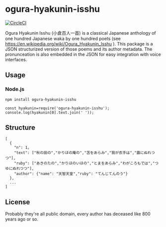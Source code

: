 # ogura-hyakunin-isshu

[![CircleCI](https://circleci.com/gh/tomari/ogura-hyakunin-isshu.svg?style=svg)](https://circleci.com/gh/tomari/ogura-hyakunin-isshu)

Ogura Hyakunin Isshu (小倉百人一首) is a classical Japanese anthology of one hundred Japanese waka by one hundred poets (see https://en.wikipedia.org/wiki/Ogura_Hyakunin_Isshu ).
This package is a JSON structurized version of those poems and its author metadata.
The pronunceation is also embedded in the JSON for easy integration with voice interfaces.

## Usage

### Node.js

```
npm install ogura-hyakunin-isshu
```

```
const hyakunin=require('ogura-hyakunin-isshu');
console.log(hyakunin[0].text.join(' '));
```

## Structure

```
[
  {
    "n": 1,
    "text": ["秋の田の","かりほの庵の","苫をあらみ","我が衣手は","露にぬれつつ"],
    "ruby": ["あきのたの","かりほのいほの","とまをあらみ","わがころもでは","つゆにぬれつつ"],
    "author": {"name": "天智天皇","ruby": "てんじてんのう"}
  },
  ...
]
```

## License

Probably they're all public domain, every author has deceased like 800 years ago or so.

